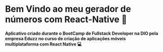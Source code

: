 # Bem Vindo ao meu gerador de números com React-Native :game_die:

#### Aplicativo criado durante o BootCamp de Fullstack Developer na DIO pela empresa Eduzz no curso de criação de aplicações móveis multiplataforma com React Native :computer:





